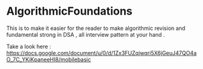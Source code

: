 # AlgorithmicFoundations
This is to make it easier for the reader to make  algorithmic revision and fundamental strong in DSA , all interview pattern at your hand  .

Take a look here : https://docs.google.com/document/u/0/d/1Zx3FUZqjwqri5X6jGeuJ47QO4aO_7C_YKiKpaneeHI8/mobilebasic
